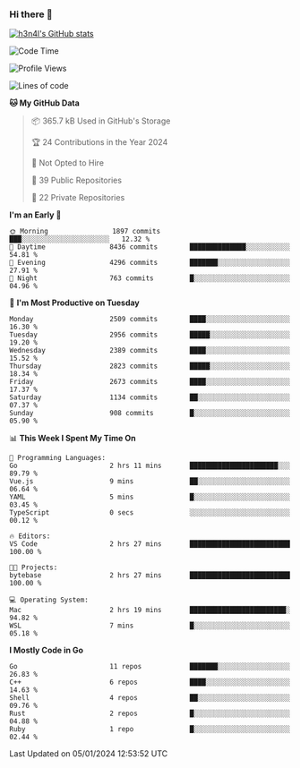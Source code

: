 ### Hi there 👋

[![h3n4l's GitHub stats](https://github-readme-stats.vercel.app/api?username=h3n4l&count_private=true&show_icons=true&theme=radical)](https://github.com/h3n4l/github-readme-stats)

<!--START_SECTION:waka-->
![Code Time](http://img.shields.io/badge/Code%20Time-1%2C827%20hrs%2036%20mins-blue)

![Profile Views](http://img.shields.io/badge/Profile%20Views-0-blue)

![Lines of code](https://img.shields.io/badge/From%20Hello%20World%20I%27ve%20Written-4.0%20million%20lines%20of%20code-blue)

**🐱 My GitHub Data** 

> 📦 365.7 kB Used in GitHub's Storage 
 > 
> 🏆 24 Contributions in the Year 2024
 > 
> 🚫 Not Opted to Hire
 > 
> 📜 39 Public Repositories 
 > 
> 🔑 22 Private Repositories 
 > 
**I'm an Early 🐤** 

```text
🌞 Morning                1897 commits        ███░░░░░░░░░░░░░░░░░░░░░░   12.32 % 
🌆 Daytime                8436 commits        ██████████████░░░░░░░░░░░   54.81 % 
🌃 Evening                4296 commits        ███████░░░░░░░░░░░░░░░░░░   27.91 % 
🌙 Night                  763 commits         █░░░░░░░░░░░░░░░░░░░░░░░░   04.96 % 
```
📅 **I'm Most Productive on Tuesday** 

```text
Monday                   2509 commits        ████░░░░░░░░░░░░░░░░░░░░░   16.30 % 
Tuesday                  2956 commits        █████░░░░░░░░░░░░░░░░░░░░   19.20 % 
Wednesday                2389 commits        ████░░░░░░░░░░░░░░░░░░░░░   15.52 % 
Thursday                 2823 commits        █████░░░░░░░░░░░░░░░░░░░░   18.34 % 
Friday                   2673 commits        ████░░░░░░░░░░░░░░░░░░░░░   17.37 % 
Saturday                 1134 commits        ██░░░░░░░░░░░░░░░░░░░░░░░   07.37 % 
Sunday                   908 commits         █░░░░░░░░░░░░░░░░░░░░░░░░   05.90 % 
```


📊 **This Week I Spent My Time On** 

```text
💬 Programming Languages: 
Go                       2 hrs 11 mins       ██████████████████████░░░   89.79 % 
Vue.js                   9 mins              ██░░░░░░░░░░░░░░░░░░░░░░░   06.64 % 
YAML                     5 mins              █░░░░░░░░░░░░░░░░░░░░░░░░   03.45 % 
TypeScript               0 secs              ░░░░░░░░░░░░░░░░░░░░░░░░░   00.12 % 

🔥 Editors: 
VS Code                  2 hrs 27 mins       █████████████████████████   100.00 % 

🐱‍💻 Projects: 
bytebase                 2 hrs 27 mins       █████████████████████████   100.00 % 

💻 Operating System: 
Mac                      2 hrs 19 mins       ████████████████████████░   94.82 % 
WSL                      7 mins              █░░░░░░░░░░░░░░░░░░░░░░░░   05.18 % 
```

**I Mostly Code in Go** 

```text
Go                       11 repos            ███████░░░░░░░░░░░░░░░░░░   26.83 % 
C++                      6 repos             ████░░░░░░░░░░░░░░░░░░░░░   14.63 % 
Shell                    4 repos             ██░░░░░░░░░░░░░░░░░░░░░░░   09.76 % 
Rust                     2 repos             █░░░░░░░░░░░░░░░░░░░░░░░░   04.88 % 
Ruby                     1 repo              █░░░░░░░░░░░░░░░░░░░░░░░░   02.44 % 
```




 Last Updated on 05/01/2024 12:53:52 UTC
<!--END_SECTION:waka-->

